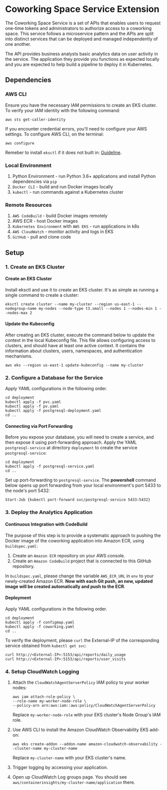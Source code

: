 # Coworking Space Service Extension
The Coworking Space Service is a set of APIs that enables users to request one-time tokens and administrators to authorize access to a coworking space. This service follows a microservice pattern and the APIs are split into distinct services that can be deployed and managed independently of one another.

The API provides business analysts basic analytics data on user activity in the service. The application they provide you functions as expected locally and you are expected to help build a pipeline to deploy it in Kubernetes.

## Dependencies
### AWS CLI
Ensure you have the necessary IAM permissions to create an EKS cluster. To verify your IAM identity with the following command:

```
aws sts get-caller-identity
```

If you encounter credential errors, you'll need to configure your AWS settings. To configure AWS CLI, on the terminal:

```
aws configure
```

Remeber to install `eksctl` if it does not built in: [Guideline](https://docs.aws.amazon.com/eks/latest/userguide/eksctl.html).

### Local Environment
1. Python Environment - run Python 3.6+ applications and install Python dependencies via `pip`
2. `Docker CLI` - build and run Docker images locally
3. `kubectl` - run commands against a Kubernetes cluster

### Remote Resources
1. `AWS CodeBuild` - build Docker images remotely
2. AWS ECR - host Docker images
3. `Kubernetes Environment` with `AWS EKS` - run applications in k8s
4. `AWS CloudWatch` - monitor activity and logs in EKS
5. `GitHub` - pull and clone code

## Setup

### 1. Create an EKS Cluster

#### Create an EKS Cluster
Install eksctl and use it to create an EKS cluster. It's as simple as running a single command to create a cluster:

```
eksctl create cluster --name my-cluster --region us-east-1 --nodegroup-name my-nodes --node-type t3.small --nodes 1 --nodes-min 1 --nodes-max 2
```

#### Update the Kubeconfig
After creating an EKS cluster, execute the command below to update the context in the local Kubeconfig file. This file allows configuring access to clusters, and should have at least one active context. It contains the information about clusters, users, namespaces, and authentication mechanisms.

```
aws eks --region us-east-1 update-kubeconfig --name my-cluster
```

### 2. Configure a Database for the Service

Apply YAML configurations in the following order.

```
cd deployment
kubectl apply -f pvc.yaml
kubectl apply -f pv.yaml
kubectl apply -f postgresql-deployment.yaml
cd ..
```

#### Connecting via Port Forwarding

Before you expose your database, you will need to create a service, and then expose it using port-forwarding approach. Apply the YAML `postgresql-service` at directory `deployment` to create the service `postgresql-service`:

```
cd deployment
kubectl apply -f postgresql-service.yaml
cd ..
```

Set up port-forwarding to `postgresql-service`. The **powershell** command below opens up port forwarding from your local environment's port 5433 to the node's port 5432:

```
Start-Job {kubectl port-forward svc/postgresql-service 5433:5432}
```

### 3. Deploy the Analytics Application

#### Continuous Integration with CodeBuild

The purpose of this step is to provide a systematic approach to pushing the Docker image of the coworking application into Amazon ECR, using `buildspec.yaml`:

1. Create an `Amazon ECR` repository on your AWS console.
2. Create an `Amazon CodeBuild` project that is connected to this GitHub repository.

In `buildspec.yaml`, please change the variable `AWS_ECR_URL` in `env` to your newly-created Amazon ECR. **Now with each Git push, an new, updated image will be created automatically and push to the ECR**.

#### Deployment

Apply YAML configurations in the following order.

```
cd deployment
kubectl apply -f configmap.yaml
kubectl apply -f coworking.yaml
cd ..
```

To verify the deployment, please `curl` the External-IP of the corresponding service obtained from `kubectl get svc`:

```
curl http://<External-IP>:5153/api/reports/daily_usage
curl http://<External-IP>:5153/api/reports/user_visits
```

### 4. Setup CloudWatch Logging

1. Attach the `CloudWatchAgentServerPolicy` IAM policy to your worker nodes:

    ```
    aws iam attach-role-policy \
    --role-name my-worker-node-role \
    --policy-arn arn:aws:iam::aws:policy/CloudWatchAgentServerPolicy 
    ```

    Replace `my-worker-node-role` with your EKS cluster's Node Group's IAM role.
2. Use AWS CLI to install the Amazon CloudWatch Observability EKS add-on:

    ```
    aws eks create-addon --addon-name amazon-cloudwatch-observability --cluster-name my-cluster-name
    ```

    Replace `my-cluster-name` with your EKS cluster's name.

3. Trigger logging by accessing your application.

4. Open up CloudWatch Log groups page. You should see `aws/containerinsights/my-cluster-name/application` there.



